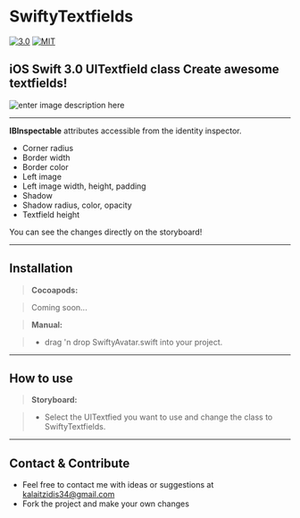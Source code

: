 SwiftyTextfields
===================

[![3.0](https://img.shields.io/badge/Swift%203.0--green.svg)](https://developer.apple.com/swift/)
[![MIT](https://img.shields.io/github/license/mashape/apistatus.svg)](https://opensource.org/licenses/MIT)

iOS **Swift 3.0** UITextfield class
Create awesome textfields!
--------------------------------------
![enter image description here](http://i.imgur.com/qQpkLXI.png)

----------
**IBInspectable** attributes accessible from the identity inspector. 

 - Corner radius
 - Border width
 - Border color
 - Left image
 - Left image width, height, padding
 - Shadow
 - Shadow radius, color, opacity
 - Textfield height

You can see the changes directly on the storyboard!

----------


Installation
-------------

> **Cocoapods:**

> Coming soon...

> **Manual:**

> - drag 'n drop SwiftyAvatar.swift into your project.

----------

How to use
-------------

> **Storyboard:** 

> - Select the UITextfied you want to use and change the class to SwiftyTextfields.

----------

Contact & Contribute
-------------

 - Feel free to contact me with ideas or suggestions at kalaitzidis34@gmail.com
 - Fork the project and make your own changes

